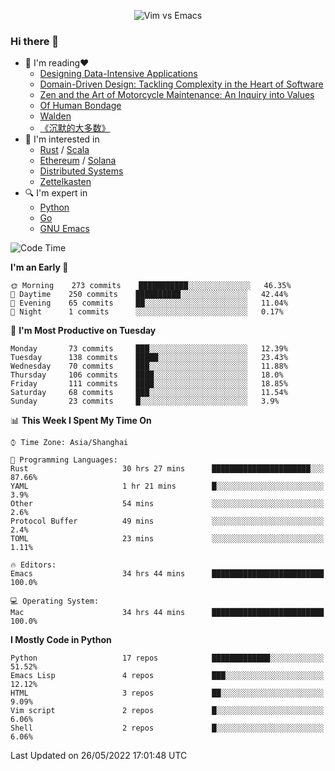 <p align="center">
    <img src="https://gist.githubusercontent.com/coldnight/e696baffb094e71c96cb302118878eae/raw/40ea5053a6f66cc65f90f437e4173497da225958/banner.gif" alt="Vim vs Emacs" />
</p>

### Hi there 👋

- 📖 I'm reading❤️
    + [Designing Data-Intensive Applications](https://www.oreilly.com/library/view/designing-data-intensive-applications/9781491903063/)
    + [Domain-Driven Design: Tackling Complexity in the Heart of Software](https://www.dddcommunity.org/book/evans_2003/)
    + [Zen and the Art of Motorcycle Maintenance: An Inquiry into Values](https://en.wikipedia.org/wiki/Zen_and_the_Art_of_Motorcycle_Maintenance)
    + [Of Human Bondage](https://en.wikipedia.org/wiki/Of_Human_Bondage)
    + [Walden](https://en.wikipedia.org/wiki/Walden)
    + [《沉默的大多数》](https://en.wikipedia.org/wiki/Silent_majority)
- 🌱 I'm interested in
    + [Rust](https://www.rust-lang.org/) / [Scala](https://www.scala-lang.org/)
    + [Ethereum](https://ethereum.org/en/) / [Solana](https://solana.com/)
	+ [Distributed Systems](https://www.linuxzen.com/notes/topics/20200320174417_%E5%88%86%E5%B8%83%E5%BC%8F/)
	+ [Zettelkasten](https://www.linuxzen.com/notes/notes/20220120080920-slip_box/)
- 🔍 I'm expert in
    + [Python](https://www.python.org/)
    + [Go](https://go.dev/)
    + [GNU Emacs](https://www.gnu.org/software/emacs/)

<!--START_SECTION:waka-->
![Code Time](http://img.shields.io/badge/Code%20Time-0%20secs-blue)

**I'm an Early 🐤** 

```text
🌞 Morning    273 commits    ███████████░░░░░░░░░░░░░░   46.35% 
🌆 Daytime    250 commits    ██████████░░░░░░░░░░░░░░░   42.44% 
🌃 Evening    65 commits     ██░░░░░░░░░░░░░░░░░░░░░░░   11.04% 
🌙 Night      1 commits      ░░░░░░░░░░░░░░░░░░░░░░░░░   0.17%

```
📅 **I'm Most Productive on Tuesday** 

```text
Monday       73 commits     ███░░░░░░░░░░░░░░░░░░░░░░   12.39% 
Tuesday      138 commits    █████░░░░░░░░░░░░░░░░░░░░   23.43% 
Wednesday    70 commits     ███░░░░░░░░░░░░░░░░░░░░░░   11.88% 
Thursday     106 commits    ████░░░░░░░░░░░░░░░░░░░░░   18.0% 
Friday       111 commits    ████░░░░░░░░░░░░░░░░░░░░░   18.85% 
Saturday     68 commits     ███░░░░░░░░░░░░░░░░░░░░░░   11.54% 
Sunday       23 commits     █░░░░░░░░░░░░░░░░░░░░░░░░   3.9%

```


📊 **This Week I Spent My Time On** 

```text
⌚︎ Time Zone: Asia/Shanghai

💬 Programming Languages: 
Rust                     30 hrs 27 mins      ██████████████████████░░░   87.66% 
YAML                     1 hr 21 mins        █░░░░░░░░░░░░░░░░░░░░░░░░   3.9% 
Other                    54 mins             ░░░░░░░░░░░░░░░░░░░░░░░░░   2.6% 
Protocol Buffer          49 mins             ░░░░░░░░░░░░░░░░░░░░░░░░░   2.4% 
TOML                     23 mins             ░░░░░░░░░░░░░░░░░░░░░░░░░   1.11%

🔥 Editors: 
Emacs                    34 hrs 44 mins      █████████████████████████   100.0%

💻 Operating System: 
Mac                      34 hrs 44 mins      █████████████████████████   100.0%

```

**I Mostly Code in Python** 

```text
Python                   17 repos            █████████████░░░░░░░░░░░░   51.52% 
Emacs Lisp               4 repos             ███░░░░░░░░░░░░░░░░░░░░░░   12.12% 
HTML                     3 repos             ██░░░░░░░░░░░░░░░░░░░░░░░   9.09% 
Vim script               2 repos             █░░░░░░░░░░░░░░░░░░░░░░░░   6.06% 
Shell                    2 repos             █░░░░░░░░░░░░░░░░░░░░░░░░   6.06%

```



 Last Updated on 26/05/2022 17:01:48 UTC
<!--END_SECTION:waka-->
